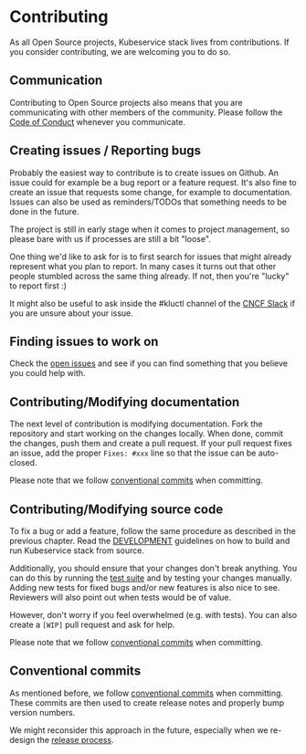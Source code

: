 # Contributing

As all Open Source projects, Kubeservice stack lives from contributions. If you consider contributing, we are welcoming you to do so.

## Communication

Contributing to Open Source projects also means that you are communicating with other members of the community. Please
follow the [Code of Conduct](./CODE_OF_CONDUCT.md) whenever you communicate.

## Creating issues / Reporting bugs

Probably the easiest way to contribute is to create issues on Github. An issue could for example be a bug report or
a feature request. It's also fine to create an issue that requests some change, for example to documentation. Issues
can also be used as reminders/TODOs that something needs to be done in the future.

The project is still in early stage when it comes to project management, so please bare with us if processes are still
a bit "loose".

One thing we'd like to ask for is to first search for issues that might already represent what you plan to report.
In many cases it turns out that other people stumbled across the same thing already. If not, then you're "lucky" to
report first :)

It might also be useful to ask inside the #kluctl channel of the [CNCF Slack](https://slack.cncf.io) if you are unsure
about your issue.

## Finding issues to work on

Check the [open issues](https://github.com/kluctl/kluctl/issues) and see if you can find something that you believe you
could help with.

## Contributing/Modifying documentation

The next level of contribution is modifying documentation. Fork the repository and start working on the changes locally.
When done, commit the changes, push them and create a pull request. If your pull request fixes an issue, add the proper
`Fixes: #xxx` line so that the issue can be auto-closed.

Please note that we follow [conventional commits](https://www.conventionalcommits.org/en/v1.0.0/) when committing.

## Contributing/Modifying source code

To fix a bug or add a feature, follow the same procedure as described in the previous chapter. Read the
[DEVELOPMENT](./DEVELOPMENT.md) guidelines on how to build and run Kubeservice stack from source.

Additionally, you should ensure that your changes don't break anything. You can do this by running the
[test suite](./DEVELOPMENT.md#how-to-run-the-test-suite) and by testing your changes manually. Adding new tests for
fixed bugs and/or new features is also nice to see. Reviewers will also point out when tests would be of value.

However, don't worry if you feel overwhelmed (e.g. with tests). You can also create a `[WIP]` pull request and ask for
help.

Please note that we follow [conventional commits](https://www.conventionalcommits.org/en/v1.0.0/) when committing.

## Conventional commits

As mentioned before, we follow [conventional commits](https://www.conventionalcommits.org/en/v1.0.0/) when committing.
These commits are then used to create release notes and properly bump version numbers.

We might reconsider this approach in the future, especially when we re-design the
[release process](./DEVELOPMENT.md#releasing-process).
